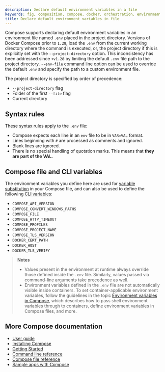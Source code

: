 ```yaml
---
description: Declare default environment variables in a file
keywords: fig, composition, compose, docker, orchestration, environment, env file
title: Declare default environment variables in file
---
```


Compose supports declaring default environment variables in an environment file
named `.env` placed in the project directory. Versions of Docker Compose prior to `1.28`,
load the `.env` from the current working directory where the command is executed, or, the
project directory if this is explicitly set with the `--project-directory` option. This
inconsistency has been addressed since `+v1.28` by limiting the  default `.env` file path
to the project directory. `--env-file` command line option can be used to override the default
`.env` and specify the path to a custom environment file.

The project directory is specified by order of precedence:
- `--project-directory` flag
- Folder of the first `--file` flag
- Current directory

## Syntax rules

These syntax rules apply to the `.env` file:

* Compose expects each line in an `env` file to be in `VAR=VAL` format.
* Lines beginning with `#` are processed as comments and ignored.
* Blank lines are ignored.
* There is no special handling of quotation marks. This means that
  **they are part of the VAL**.

## Compose file and CLI variables

The environment variables you define here are used for
[variable substitution](compose-file/compose-file-v3.md#variable-substitution)
in your Compose file, and can also be used to define the following
[CLI variables](reference/envvars.md):

- `COMPOSE_API_VERSION`
- `COMPOSE_CONVERT_WINDOWS_PATHS`
- `COMPOSE_FILE`
- `COMPOSE_HTTP_TIMEOUT`
- `COMPOSE_PROFILES`
- `COMPOSE_PROJECT_NAME`
- `COMPOSE_TLS_VERSION`
- `DOCKER_CERT_PATH`
- `DOCKER_HOST`
- `DOCKER_TLS_VERIFY`

> **Notes**
>
> * Values present in the environment at runtime always override those defined
>   inside the `.env` file. Similarly, values passed via command-line arguments
>   take precedence as well.
> * Environment variables defined in the `.env` file are not automatically
>   visible inside containers. To set container-applicable environment variables,
>   follow the guidelines in the topic
>   [Environment variables in Compose](environment-variables.md), which
>   describes how to pass shell environment variables through to containers,
>   define environment variables in Compose files, and more.

## More Compose documentation

- [User guide](index.md)
- [Installing Compose](install.md)
- [Getting Started](gettingstarted.md)
- [Command line reference](reference/index.md)
- [Compose file reference](compose-file/index.md)
- [Sample apps with Compose](samples-for-compose.md)
